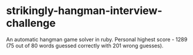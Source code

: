 # strikingly-hangman-interview-challenge
An automatic hangman game solver in ruby.
Personal highest score - 1289 (75 out of 80 words guessed correctly with 201 wrong guesses).
